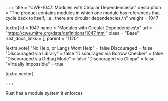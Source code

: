 +++
title = "CWE-1047: Modules with Circular Dependencies\n"
description = "The product contains modules in which one module has references that cycle back to itself, i.e., there are circular dependencies.\n"
weight = 1047

[extra]
id = 1047
name = "Modules with Circular Dependencies\n"
url = "https://cwe.mitre.org/data/definitions/1047.html"
class = "Base"
rust_docs_links = []
parent = "1120"

[extra.vote]
"No Help, or Langs Wont Help" = false
Discouraged = false
"Discouraged via Library" = false
"Discouraged via Borrow Checker" = false
"Discouraged via Debug Mode" = false
"Discouraged via Clippy" = false
"Virtually Impossible" = true

[extra.vector]

+++

Rust has a module system it enforces